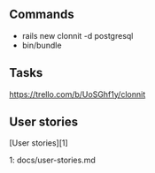## Commands

* rails new clonnit -d postgresql
* bin/bundle

## Tasks

https://trello.com/b/UoSGhf1y/clonnit

## User stories

[User stories][1]

1: docs/user-stories.md
